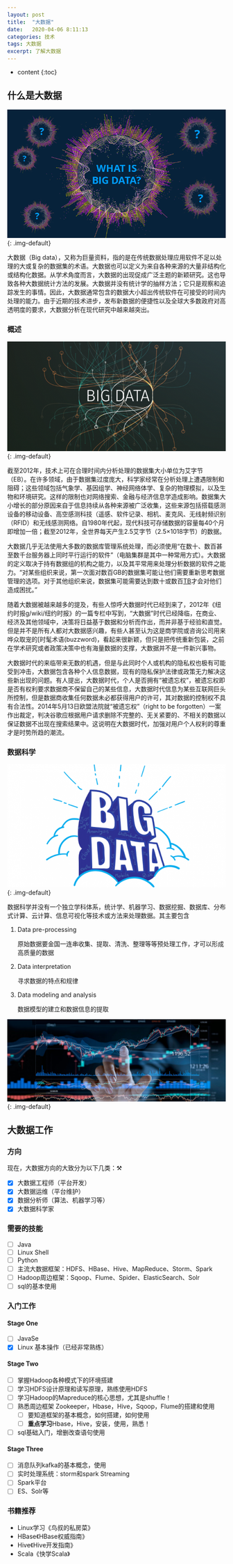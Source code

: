 ```yaml
---
layout: post
title:  "大数据"
date:   2020-04-06 8:11:13
categories: 技术
tags: 大数据
excerpt: 了解大数据
---
```

* content
{:toc}
##  什么是大数据

![Big Data](/assets/post-img/big-data-1.png){: .img-default}

大数据（Big data），又称为巨量资料，指的是在传统数据处理应用软件不足以处理的大或复杂的数据集的术语。大数据也可以定义为来自各种来源的大量非结构化或结构化数据。从学术角度而言，大数据的出现促成广泛主题的新颖研究。这也导致各种大数据统计方法的发展。大数据并没有统计学的抽样方法；它只是观察和追踪发生的事情。因此，大数据通常包含的数据大小超出传统软件在可接受的时间内处理的能力。由于近期的技术进步，发布新数据的便捷性以及全球大多数政府对高透明度的要求，大数据分析在现代研究中越来越突出。

### 概述

![Big Data](/assets/post-img/big-data-0.png){: .img-default}

截至2012年，技术上可在合理时间内分析处理的数据集大小单位为艾字节（EB）。在许多领域，由于数据集过度庞大，科学家经常在分析处理上遭遇限制和阻碍；这些领域包括气象学、基因组学、神经网络体学、复杂的物理模拟，以及生物和环境研究。这样的限制也对网络搜索、金融与经济信息学造成影响。数据集大小增长的部分原因来自于信息持续从各种来源被广泛收集，这些来源包括搭载感测设备的移动设备、高空感测科技（遥感、软件记录、相机、麦克风、无线射频识别（RFID）和无线感测网络。自1980年代起，现代科技可存储数据的容量每40个月即增加一倍；截至2012年，全世界每天产生2.5艾字节（2.5×1018字节）的数据。

大数据几乎无法使用大多数的数据库管理系统处理，而必须使用“在数十、数百甚至数千台服务器上同时平行运行的软件”（电脑集群是其中一种常用方式）。大数据的定义取决于持有数据组的机构之能力，以及其平常用来处理分析数据的软件之能力。“对某些组织来说，第一次面对数百GB的数据集可能让他们需要重新思考数据管理的选项。对于其他组织来说，数据集可能需要达到数十或数百[TB](https://zh.wikipedia.org/wiki/太字节)才会对他们造成困扰。”

随着大数据被越来越多的提及，有些人惊呼大数据时代已经到来了，2012年《纽约时报g/wiki/纽约时报》的一篇专栏中写到，“大数据”时代已经降临，在商业、经济及其他领域中，决策将日益基于数据和分析而作出，而并非基于经验和直觉。但是并不是所有人都对大数据感兴趣，有些人甚至认为这是商学院或咨询公司用来哗众取宠的[时髦术语(buzzword)，看起来很新颖，但只是把传统重新包装，之前在学术研究或者政策决策中也有海量数据的支撑，大数据并不是一件新兴事物。

大数据时代的来临带来无数的机遇，但是与此同时个人或机构的隐私权也极有可能受到冲击，大数据包含各种个人信息数据，现有的隐私保护法律或政策无力解决这些新出现的问题。有人提出，大数据时代，个人是否拥有“被遗忘权”，被遗忘权即是否有权利要求数据商不保留自己的某些信息，大数据时代信息为某些互联网巨头所控制，但是数据商收集任何数据未必都获得用户的许可，其对数据的控制权不具有合法性。2014年5月13日欧盟法院就“被遗忘权”（right to be forgotten）一案作出裁定，判决谷歌应根据用户请求删除不完整的、无关紧要的、不相关的数据以保证数据不出现在搜索结果中。这说明在大数据时代，加强对用户个人权利的尊重才是时势所趋的潮流。

### 数据科学

![Big Data](/assets/post-img/big-data-2.png){: .img-default}

数据科学并没有一个独立学科体系，统计学、机器学习、数据挖掘、数据库、分布式计算、云计算、信息可视化等技术或方法来处理数据。其主要包含

1. Data pre-processing

   原始数据要金国一连串收集、提取、清洗、整理等等预处理工作，才可以形成高质量的数据

2. Data interpretation

   寻求数据的特点和规律

3. Data modeling and analysis

   数据模型的建立和数据信息的提取

![Big Data](/assets/post-img/big-data-3.jpg){: .img-default}

## 大数据工作

### 方向

现在，大数据方向的大致分为以下几类：:hammer_and_pick:

- [x] 大数据工程师（平台开发）
- [x] 大数据运维（平台维护）
- [x] 数据分析师（算法、机器学习等）
- [x] 大数据科学家

### 需要的技能

- [ ] Java
- [ ] Linux Shell
- [ ] Python
- [ ] 主流大数据框架：HDFS、HBase、Hive、MapReduce、Storm、Spark
- [ ] Hadoop周边框架：Sqoop、Flume、Spider、ElasticSearch、Solr
- [ ] sql的基本使用

### 入门工作

#### Stage One

- [ ] JavaSe
- [x] Linux 基本操作（已经非常熟练）

#### Stage Two

- [ ] 掌握Hadoop各种模式下的环境搭建
- [ ] 学习HDFS设计原理和读写原理，熟练使用HDFS
- [ ] 学习Hadoop的Mapreduce的核心思想，尤其是shuffle！
- [ ] 熟悉周边框架 Zookeeper，Hbase，Hive，Sqoop，Flume的搭建和使用
  - [ ] 要知道框架的基本概念，如何搭建，如何使用
  - [ ] **重点学习**Hbase，Hive，安装，使用，熟悉！
- [ ] sql基础入门，增删改查语句使用

#### Stage Three

- [ ] 消息队列kafka的基本概念，使用
- [ ] 实时处理系统：storm和spark Streaming
- [ ] Spark平台
- [ ] ES、Solr等

### 书籍推荐

- Linux学习《鸟叔的私房菜》
- HBase《HBase权威指南》
- Hive《Hive开发指南》
- Scala《快学Scala》
